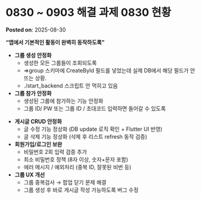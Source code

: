 # 0830 ~  0903 해결 과제 0830 현황
**Posted on**: 2025-08-30

<p><b>&ldquo;앱에서 기본적인 활동이 완벽히 동작하도록"</b></p>
<ul>
<li><b>그룹 생성 안정화</b>
<ul>
<li>생성한 모든 그룹들이 조회되도록</li>
<li>=&gt;group 스키마에 CreateById 필드를 넣었는데 실제 DB에서 해당 필드가 안 뜨는 상황.</li>
<li>./start_backend 스크립트 안 먹히고 있음</li>
</ul>
</li>
<li><b>그룹 참가 안정화</b>
<ul>
<li>생성된 그룹에 참가하는 기능 안정화</li>
<li>그룹 ID/ PW 또는 그룹 ID / 초대코드 입력하면 들어갈 수 있도록</li>
</ul>
</li>
</ul>
<ul>
<li><b>게시글 CRUD 안정화</b>
<ul>
<li>글 수정 기능 정상화 (DB update 로직 확인 + Flutter UI 반영)</li>
<li>글 삭제 기능 정상화 (삭제 후 리스트 refresh 동작 검증)</li>
</ul>
</li>
<li><b>회원가입/로그인 보완</b>
<ul>
<li>비밀번호 2회 입력 검증 추가</li>
<li>최소 비밀번호 정책 (8자 이상, 숫자+문자 포함)</li>
<li>에러 메시지 / 예외처리 (중복 ID, 잘못된 비번 등)</li>
</ul>
</li>
<li><b>그룹 UX 개선</b>
<ul>
<li>그룹 중복검사 &rarr; 팝업 닫기 문제 해결</li>
<li>그룹 생성 후 바로 게시글 작성 가능하도록 버그 수정</li>
</ul>
</li>
</ul>